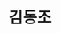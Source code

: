 ---
layout: hubs
key: Q7336146
title: 김동조
name: 김동조
description: 대한민국의 정치인
score: 0.0057175475791785965
degree: 5
---